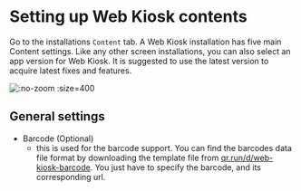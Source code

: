 # Setting up Web Kiosk contents

Go to the installations `Content` tab. A Web Kiosk installation has five main Content settings. Like any other screen installations, you can also select an app version for Web Kiosk. It is suggested to use the latest version to acquire latest fixes and features.

![](/assets/web-kiosk-settings-groups.png ":no-zoom :size=400")

## General settings
- Barcode (Optional)
  - this is used for the barcode support. You can find the barcodes data file format by downloading the template file from [qr.run/d/web-kiosk-barcode](https://qr.run/d/web-kiosk-barcode). You just have to specify the barcode, and its corresponding url.
